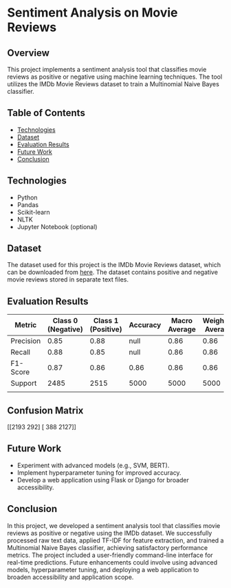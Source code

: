 # Sentiment Analysis on Movie Reviews

## Overview
This project implements a sentiment analysis tool that classifies movie reviews as positive or negative using machine learning techniques. The tool utilizes the IMDb Movie Reviews dataset to train a Multinomial Naive Bayes classifier.

## Table of Contents
- [Technologies](#technologies)
- [Dataset](#dataset)
- [Evaluation Results](#evaluation-results)
- [Future Work](#future-work)
- [Conclusion](#conclusion)

## Technologies
- Python
- Pandas
- Scikit-learn
- NLTK
- Jupyter Notebook (optional)

## Dataset
The dataset used for this project is the IMDb Movie Reviews dataset, which can be downloaded from [here](https://ai.stanford.edu/~amaas/data/sentiment/). The dataset contains positive and negative movie reviews stored in separate text files.

## Evaluation Results

| Metric    | Class 0 (Negative) | Class 1 (Positive) | Accuracy | Macro Average | Weighted Average |
| --------- | ------------------ | ------------------ | -------- | ------------- | ---------------- | 
| Precision | 0.85               | 0.88               | null     | 0.86          | 0.86             | 
| Recall    | 0.88               | 0.85               | null     | 0.86          | 0.86             | 
| F1-Score  | 0.87               | 0.86               | 0.86     | 0.86          | 0.86             | 
| Support   | 2485               | 2515               | 5000     | 5000          | 5000             | 
|           |                    |                    |          |               |                  | 

## Confusion Matrix

[[2193  292]
 [ 388 2127]]
 
## Future Work

- Experiment with advanced models (e.g., SVM, BERT).
- Implement hyperparameter tuning for improved accuracy.
- Develop a web application using Flask or Django for broader accessibility.

## Conclusion

In this project, we developed a sentiment analysis tool that classifies movie reviews as positive or negative using the IMDb dataset. We successfully processed raw text data, applied TF-IDF for feature extraction, and trained a Multinomial Naive Bayes classifier, achieving satisfactory performance metrics. The project included a user-friendly command-line interface for real-time predictions. Future enhancements could involve using advanced models, hyperparameter tuning, and deploying a web application to broaden accessibility and application scope.
